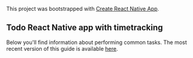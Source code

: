 This project was bootstrapped with [Create React Native App](https://github.com/react-community/create-react-native-app).

## Todo React Native app with timetracking

Below you'll find information about performing common tasks. The most recent version of this guide is available [here](https://github.com/react-community/create-react-native-app/blob/master/react-native-scripts/template/README.md).
